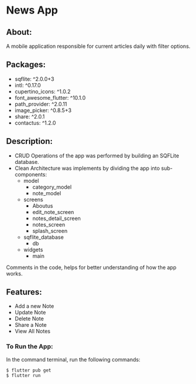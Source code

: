 # News App

## About:

A mobile application responsible for current articles daily with filter options.

## Packages:

<ul>
<li> sqflite: ^2.0.0+3 </li>
<li> intl: ^0.17.0 </li>
<li>cupertino_icons: ^1.0.2</li>
<li> font_awesome_flutter: ^10.1.0 </li>
<li> path_provider: ^2.0.11 </li>
<li> image_picker: ^0.8.5+3 </li>
<li>share: ^2.0.1</li> 
<li>contactus: ^1.2.0</li>
</ul>

## Description:

<ul>
<li> CRUD Operations of the app was performed by building an SQFLite database. </li>
<li> Clean Architecture was implements by dividing the app into sub-components:
<ul>

<li> model <ul>
<li> category_model </li>
<li> note_model </li>
</ul>
</li>

<li> screens <ul>
<li>Aboutus</li>
<li> edit_note_screen </li>
<li> notes_detail_screen </li>
<li> notes_screen </li>
<li> splash_screen </li>
</ul>
</li>

<li> sqflite_database <ul>
<li> db </li>
</ul>
</li>

<li> widgets <ul>
<li>main</li>
</ul>
</li>

</ul> 
</li></li>
</ul>
Comments in the code, helps for better understanding of how the app works.

## Features:

<ul>
<li>Add a new Note</li>
<li>Update Note</li>
<li>Delete Note</li>
<li>Share a Note</li>
<li>View All Notes</li>
</ul>

### To Run the App:

In the command terminal, run the following commands:

    $ flutter pub get
    $ flutter run
